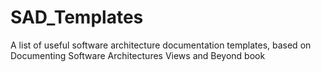 # SAD_Templates
A list of useful software architecture documentation templates, based on Documenting Software Architectures Views and Beyond book
